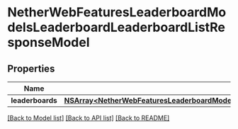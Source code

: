 # NetherWebFeaturesLeaderboardModelsLeaderboardLeaderboardListResponseModel

## Properties
Name | Type | Description | Notes
------------ | ------------- | ------------- | -------------
**leaderboards** | [**NSArray&lt;NetherWebFeaturesLeaderboardModelsLeaderboardLeaderboardListResponseModelLeaderboardSummaryModel&gt;***](NetherWebFeaturesLeaderboardModelsLeaderboardLeaderboardListResponseModelLeaderboardSummaryModel.md) |  | [optional] 

[[Back to Model list]](../README.md#documentation-for-models) [[Back to API list]](../README.md#documentation-for-api-endpoints) [[Back to README]](../README.md)


